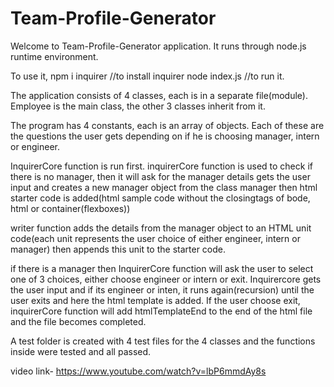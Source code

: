 # Team-Profile-Generator
Welcome to Team-Profile-Generator application. It runs through node.js runtime environment.

To use it, 
npm i inquirer //to install inquirer
node index.js  //to run it.

The application consists of 4 classes, each is in a separate file(module).
Employee is the main class, the other 3 classes inherit from it.

The program has 4 constants, each is an array of objects. Each of these are the questions the user gets depending on if he is choosing manager, intern or engineer.

InquirerCore function is run first.
inquirerCore function is used to check if there is no manager, then it will ask for the manager details gets the user input and creates a new manager object from the class manager then html starter code is added(html sample code without the closingtags of bode, html or container(flexboxes))

 writer function adds the details from the manager object to an HTML unit code(each unit represents the user choice of either engineer, intern or manager) then appends this unit to the starter code. 
 
 if there is a manager then InquirerCore function will ask the user to select one of 3 choices, either choose engineer or intern or exit.
Inquirercore gets the user input and if its engineer or inten, it runs again(recursion) until the user exits and here the html template is added.
If the user choose exit, inquirerCore function will add htmlTemplateEnd to the end of the html file and the file becomes completed.


A test folder is created with 4 test files for the 4 classes and the functions inside were tested and all passed.

video link- 
https://www.youtube.com/watch?v=lbP6mmdAy8s